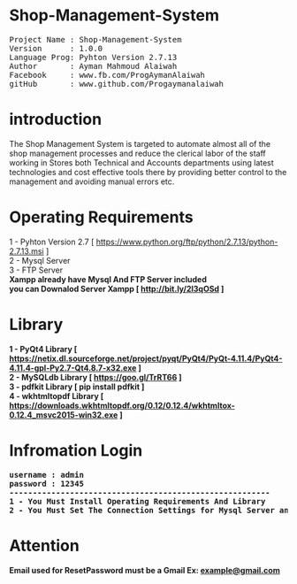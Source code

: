 # Shop-Management-System
<pre>
Project Name : Shop-Management-System
Version      : 1.0.0
Language Prog: Pyhton Version 2.7.13
Author       : Ayman Mahmoud Alaiwah
Facebook     : www.fb.com/ProgAymanAlaiwah
gitHub       : www.github.com/Progaymanalaiwah
</pre>

# introduction 

The Shop Management System is targeted to automate almost all of the shop management processes and reduce the clerical labor of the staff working in Stores both Technical and Accounts departments using latest technologies and cost effective tools there by providing better control to the management and avoiding manual errors etc.


# Operating Requirements

1 - Pyhton Version 2.7    [ https://www.python.org/ftp/python/2.7.13/python-2.7.13.msi ] <br>
2 - Mysql Server <br>
3 - FTP Server <br>
<strong>
Xampp already have Mysql And FTP Server included<br>
you can Downalod Server Xampp [ http://bit.ly/2l3qOSd ] <br>
<strong>

# Library
1 - PyQt4 Library       [ https://netix.dl.sourceforge.net/project/pyqt/PyQt4/PyQt-4.11.4/PyQt4-4.11.4-gpl-Py2.7-Qt4.8.7-x32.exe ]<br>
2 - MySQLdb Library     [ https://goo.gl/TrRT66 ]<br>
3 - pdfkit Library      [ pip install pdfkit    ]<br>
4 - wkhtmltopdf Library [ https://downloads.wkhtmltopdf.org/0.12/0.12.4/wkhtmltox-0.12.4_msvc2015-win32.exe ]<br>

# Infromation Login
<pre>
username : admin
password : 12345
--------------------------------------------------------
1 - You Must Install Operating Requirements And Library
2 - You Must Set The Connection Settings for Mysql Server and FTP Server
</pre>

# Attention 
<strong>Email used for ResetPassword must be a Gmail Ex: example@gmail.com</strong>
